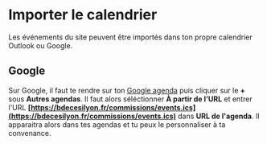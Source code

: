 # Importer le calendrier

Les événements du site peuvent être importés dans ton propre calendrier Outlook ou Google.

## Google

Sur Google, il faut te rendre sur ton [Google agenda](https://calendar.google.com/calendar/) puis cliquer sur le **+** sous **Autres agendas**.
Il faut alors séléctionner **À partir de l'URL** et entrer l'URL **[https://bdecesilyon.fr/commissions/events.ics](https://bdecesilyon.fr/commissions/events.ics)** dans **URL de l'agenda**.
Il apparaitra alors dans tes agendas et tu peux le personnaliser à ta convenance.
